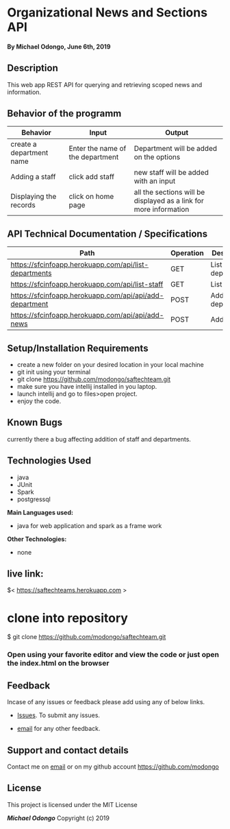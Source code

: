 # Organizational News and Sections API

#### By **Michael Odongo, June 6th, 2019**

## Description
This web app REST API for querying and retrieving scoped news and information. 

## Behavior of the programm

 | Behavior                                       |  Input | Output    |
 | ---------------------------------------------- | ------ | --------- |
 | create a department name  | Enter the name of the department     |  Department will be added on the options |
 |Adding a staff| click add staff   |  new staff will be added with an input |
 |Displaying the records| click on home page  |  all the sections will be displayed as a link for more information|

 ## API Technical Documentation / Specifications
| Path                                     |  Operation | Description   |
 | ---------------------------------------------- | ------ | --------- |
 | https://sfcinfoapp.herokuapp.com/api/list-departments| GET  | List all departments|
 |https://sfcinfoapp.herokuapp.com/api/list-staff| GET| List all staff|
 | https://sfcinfoapp.herokuapp.com/api/api/add-department |POST| Add department|    
  | https://sfcinfoapp.herokuapp.com/api/api/add-news |POST| Add News|    

 
## Setup/Installation Requirements

* create a new folder on your desired location in your local machine
* git init using your terminal
* git clone https://github.com/modongo/saftechteam.git
* make sure you have intellij installed in you laptop.
* launch intellij and go to files>open project.
* enjoy the code.

## Known Bugs

currently there a bug affecting addition of staff and departments. 

## Technologies Used
* java
* JUnit
* Spark
* postgressql

**Main Languages used:**

* java for web application and spark as a frame work


**Other Technologies:**

* none

## live link:

$< https://saftechteams.herokuapp.com >

# clone into repository

$ git clone  https://github.com/modongo/saftechteam.git
### Open using your favorite editor and view the code or just open the index.html on the browser

## Feedback

Incase of any issues or feedback please add using any of below links.

* [Issues]( https://github.com/modongo/saftechteam.issues). To submit any issues.

* [email](mikodongo@gmail.com) for any other feedback.

## Support and contact details

 Contact me on [email](mikodongo@gmail.com) or on my github account <https://github.com/modongo>


## License

This project is licensed under the MIT License

**_Michael Odongo_** Copyright (c) 2019